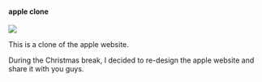 <h4>apple clone</h4>
<img src="https://cdn.pixabay.com/photo/2020/11/18/13/51/iphone-12-5755365_1280.jpg">
<p>This is a clone of the apple website.</p>
<p>During the Christmas break, I decided to re-design the apple website and share it with you guys. </p>

